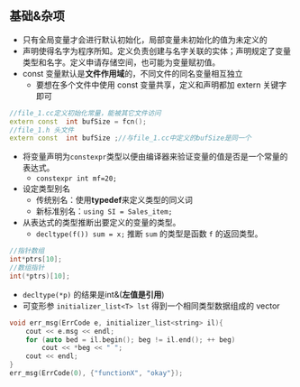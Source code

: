 ## 基础&杂项
- 只有全局变量才会进行默认初始化，局部变量未初始化的值为未定义的
- 声明使得名字为程序所知。定义负责创建与名字关联的实体；声明规定了变量类型和名字。定义申请存储空间，也可能为变量赋初值。
- const 变量默认是**文件作用域**的，不同文件的同名变量相互独立
	- 要想在多个文件中使用 const 变量共享，定义和声明都加 extern 关键字即可
```cpp
//file_1.cc定义初始化常量，能被其它文件访问
extern const  int bufSize = fcn();
//file_1.h 头文件
extern const  int bufSize ;//与file_1.cc中定义的bufSize是同一个
```
- 将变量声明为`constexpr`类型以便由编译器来验证变量的值是否是一个常量的表达式。
	- `constexpr int mf=20;`
- 设定类型别名
	- 传统别名：使用**typedef**来定义类型的同义词
	- 新标准别名：`using SI = Sales_item;`
- 从表达式的类型推断出要定义的变量的类型。
	- `decltype(f()) sum = x;` 推断 `sum` 的类型是函数 `f` 的返回类型。
```cpp
//指针数组
int*ptrs[10];
//数组指针
int(*ptrs)[10];
```
- `decltype(*p)` 的结果是int&(**左值是引用**)
- 可变形参 `initializer_list<T> lst` 得到一个相同类型数据组成的 vector
```cpp
void err_msg(ErrCode e, initializer_list<string> il){
    cout << e.msg << endl;
    for (auto bed = il.begin(); beg != il.end(); ++ beg)
        cout << *beg << " ";
    cout << endl;
}
err_msg(ErrCode(0), {"functionX", "okay"});
```
